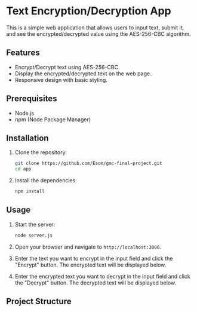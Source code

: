 # Text Encryption/Decryption App

This is a simple web application that allows users to input text, submit it, and see the encrypted/decrypted value using the AES-256-CBC algorithm.

## Features

- Encrypt/Decrypt text using AES-256-CBC.
- Display the encrypted/decrypted text on the web page.
- Responsive design with basic styling.

## Prerequisites

- Node.js
- npm (Node Package Manager)

## Installation

1. Clone the repository:
    ```bash
    git clone https://github.com/Esom/gmc-final-project.git
    cd app
    ```

2. Install the dependencies:
    ```bash
    npm install
    ```

## Usage

1. Start the server:
    ```bash
    node server.js
    ```

2. Open your browser and navigate to `http://localhost:3000`.

3. Enter the text you want to encrypt in the input field and click the "Encrypt" button. The encrypted text will be displayed below.

4. Enter the encrypted text you want to decrypt in the input field and click the "Decrypt" button. The decrypted text will be displayed below.

## Project Structure


